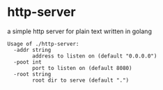 # http-server
a simple http server for plain text written in golang

```
Usage of ./http-server:
  -addr string
    	address to listen on (default "0.0.0.0")
  -poot int
    	port to listen on (default 8080)
  -root string
    	root dir to serve (default ".")
```
